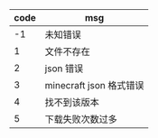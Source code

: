 code | msg
-----|--------------------
-1   | 未知错误
1    | 文件不存在
2    | json 错误
3    | minecraft json 格式错误
4    | 找不到该版本
5    | 下载失败次数过多
